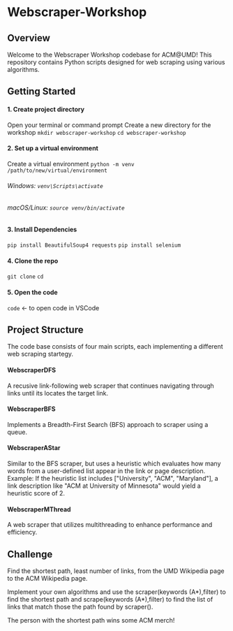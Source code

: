 # Webscraper-Workshop

## Overview
Welcome to the Webscraper Workshop codebase for ACM@UMD! This repository contains Python scripts designed for web scraping using various algorithms.

## Getting Started
#### 1. Create project directory
Open your terminal or command prompt
Create a new directory for the workshop
`mkdir webscraper-workshop`
`cd webscraper-workshop`

#### 2. Set up a virtual environment
Create a virtual environment 
`python -m venv /path/to/new/virtual/environment`
###### Windows: `venv\Scripts\activate`
###### macOS/Linux: `source venv/bin/activate`

#### 3. Install Dependencies
`pip install BeautifulSoup4 requests`
`pip install selenium`

#### 4. Clone the repo
`git clone` <repository-url>
`cd` <repository-directory>

#### 5. Open the code
`code` <- to open code in VSCode

## Project Structure
The code base consists of four main scripts, each implementing a different web scraping startegy. 
#### WebscraperDFS
A recusive link-following web scraper that continues navigating through links until its locates the target link. 
#### WebscraperBFS 
Implements a Breadth-First Search (BFS) approach to scraper using a queue.
#### WebscraperAStar
Similar to the BFS scraper, but uses a heuristic which evaluates how many words from a user-defined list appear in the link or page description.
Example: If the heuristic list includes ["University", "ACM", "Maryland"], a link description like "ACM at University of Minnesota" would yield a heuristic score of 2.
#### WebscraperMThread
A web scraper that utilizes multithreading to enhance performance and efficiency.

## Challenge
Find the shortest path, least number of links, from the UMD Wikipedia page to the ACM Wikipedia page.

Implement your own algorithms and use the scraper(keywords (A*),filter) to find the shortest path and scrape(keywords (A*),filter) to find the list of links that match those the path found by scraper().

The person with the shortest path wins some ACM merch!
